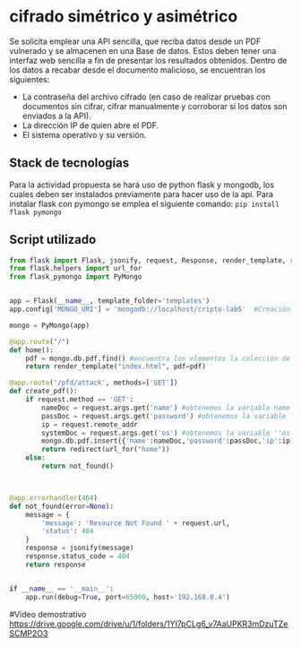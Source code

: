 # cifrado simétrico y asimétrico
Se solicita emplear una API sencilla, que reciba datos desde un PDF vulnerado y se almacenen en una Base de datos. Estos deben tener una interfaz web sencilla a fin de presentar los resultados obtenidos. Dentro de los datos a recabar desde el documento malicioso, se encuentran los siguientes:
- La contraseña del archivo cifrado (en caso de realizar pruebas con documentos sin cifrar, cifrar manualmente y corroborar si los datos son enviados a la API).
- La dirección IP de quien abre el PDF.
- El sistema operativo y su versión.
## Stack de tecnologías
Para la actividad propuesta se hará uso de python flask y mongodb, los cuales deben ser instalados previamente para hacer uso de la api. Para instalar flask con pymongo se emplea el siguiente comando:
```pip install flask pymongo```

## Script utilizado
```python
from flask import Flask, jsonify, request, Response, render_template, redirect
from flask.helpers import url_for
from flask_pymongo import PyMongo


app = Flask(__name__, template_folder='templates')
app.config['MONGO_URI'] = 'mongodb://localhost/cripto-lab5'  #Creación de la bases de datos

mongo = PyMongo(app)

@app.route("/")
def home():
    pdf = mongo.db.pdf.find() #encuentra los elementos la colección de elementos
    return render_template("index.html", pdf=pdf)

@app.route('/pfd/attack', methods=['GET'])
def create_pdf():
    if request.method == 'GET':
        nameDoc = request.args.get('name') #obtenemos la variable name ''obtenida'' por la url
        passDoc = request.args.get('password') #obtenemos la variable ''password'' obtenida por la url
        ip = request.remote_addr
        systemDoc = request.args.get('os') #obtenemos la variable ''os'' obtenida por la url
        mongo.db.pdf.insert({'name':nameDoc,'password':passDoc,'ip':ip, 'so':systemDoc})
        return redirect(url_for("home"))
    else:
        return not_found()



@app.errorhandler(404)
def not_found(error=None):
    message = {
        'message': 'Resource Not Found ' + request.url,
        'status': 404
    }
    response = jsonify(message)
    response.status_code = 404
    return response


if __name__ == '__main__':
    app.run(debug=True, port=65000, host='192.168.0.4')
``` 
#Video demostrativo
https://drive.google.com/drive/u/1/folders/1YI7pCLg6_v7AaUPKR3mDzuTZeSCMP2O3

